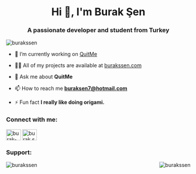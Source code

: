 <h1 align="center">Hi 👋, I'm Burak Şen</h1>
<h3 align="center">A passionate developer and student from Turkey</h3>

<p align="left"> <img src="https://komarev.com/ghpvc/?username=burakssen&label=Profile%20views&color=0e75b6&style=flat" alt="burakssen" /> </p>

- 🔭 I’m currently working on [QuitMe](https://github.com/burakssen/QuitMe)

- 👨‍💻 All of my projects are available at [burakssen.com](burakssen.com)

- 💬 Ask me about **QuitMe**

- 📫 How to reach me **buraksen7@hotmail.com**

- ⚡ Fun fact **I really like doing origami.**

<h3 align="left">Connect with me:</h3>
<p align="left">
<a href="https://linkedin.com/in/burak-ssen" target="blank"><img align="center" src="https://raw.githubusercontent.com/rahuldkjain/github-profile-readme-generator/master/src/images/icons/Social/linked-in-alt.svg" alt="burak-ssen" height="30" width="40" /></a>
<a href="https://instagram.com/burak.ssen" target="blank"><img align="center" src="https://raw.githubusercontent.com/rahuldkjain/github-profile-readme-generator/master/src/images/icons/Social/instagram.svg" alt="burak.ssen" height="30" width="40" /></a>
</p>

<h3 align="left">Support:</h3>

<p><img align="left" src="https://github-readme-stats.vercel.app/api/top-langs?username=burakssen&show_icons=true&locale=en&layout=compact" alt="burakssen" /></p>

<p>&nbsp;<img align="right" src="https://github-readme-stats.vercel.app/api?username=burakssen&show_icons=true&locale=en" alt="burakssen" /></p>

